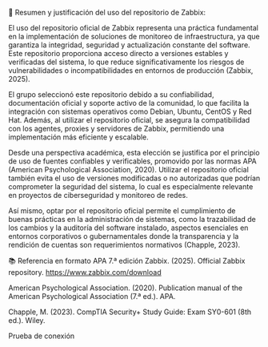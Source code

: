 📝 Resumen y justificación del uso del repositorio de Zabbix:

El uso del repositorio oficial de Zabbix representa una práctica fundamental en la implementación de soluciones de monitoreo de infraestructura, ya que garantiza la integridad, seguridad y actualización constante del software. Este repositorio proporciona acceso directo a versiones estables y verificadas del sistema, lo que reduce significativamente los riesgos de vulnerabilidades o incompatibilidades en entornos de producción (Zabbix, 2025).

El grupo seleccionó este repositorio debido a su confiabilidad, documentación oficial y soporte activo de la comunidad, lo que facilita la integración con sistemas operativos como Debian, Ubuntu, CentOS y Red Hat. Además, al utilizar el repositorio oficial, se asegura la compatibilidad con los agentes, proxies y servidores de Zabbix, permitiendo una implementación más eficiente y escalable.

Desde una perspectiva académica, esta elección se justifica por el principio de uso de fuentes confiables y verificables, promovido por las normas APA (American Psychological Association, 2020). Utilizar el repositorio oficial también evita el uso de versiones modificadas o no autorizadas que podrían comprometer la seguridad del sistema, lo cual es especialmente relevante en proyectos de ciberseguridad y monitoreo de redes.

Así mismo, optar por el repositorio oficial permite el cumplimiento de buenas prácticas en la administración de sistemas, como la trazabilidad de los cambios y la auditoría del software instalado, aspectos esenciales en entornos corporativos o gubernamentales donde la transparencia y la rendición de cuentas son requerimientos normativos (Chapple, 2023).

📚 Referencia en formato APA 7.ª edición
Zabbix. (2025). Official Zabbix repository. https://www.zabbix.com/download

American Psychological Association. (2020). Publication manual of the American Psychological Association (7.ª ed.). APA.

Chapple, M. (2023). CompTIA Security+ Study Guide: Exam SY0-601 (8th ed.). Wiley.

Prueba de conexión